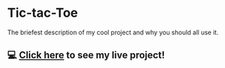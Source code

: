 # Tic-tac-Toe
The briefest description of my cool project and why you should all use it.

## :computer: [Click here](#www.google.com) to see my live project!
